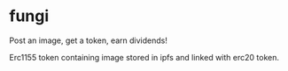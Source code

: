 # fungi

Post an image, get a token, earn dividends!

Erc1155 token containing image stored in ipfs and linked with erc20 token.